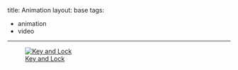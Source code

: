 title: Animation
layout: base
tags:
  - animation
  - video
---
<a href="/keyandlock.html" class="card-link"> <!--this is to talk about the indvidual images sends it to a different page-->
<article class="program-card">
<figure><img src="/images/lockandkey1.png" alt="Key and Lock" class="img-responsive-specific"> <figcaption class="captions">Key and Lock</figcaption></figure>
</article>
</a>